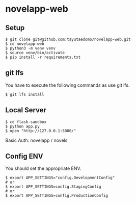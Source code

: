 # novelapp-web

## Setup
```
$ git clone git@github.com:tayutaedomo/novelapp-web.git
$ cd novelapp-web
$ python3 -m venv venv
$ source venv/bin/activate
$ pip install -r requirements.txt
```


## git lfs
You have to execute the following commands as use git lfs.
```
$ git lfs install
```


## Local Server
```
$ cd flask-sandbox
$ python app.py
$ open "http://127.0.0.1:5000/"
```
Basic Auth: novelapp / novels


## Config ENV
You should set the appropriate ENV.
```
$ export APP_SETTINGS="config.DevelopmentConfig"
# or
$ export APP_SETTINGS=config.StagingConfig
# or
$ export APP_SETTINGS=config.ProductionConfig
```

